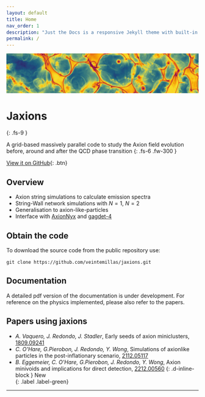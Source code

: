 ```yaml
---
layout: default
title: Home
nav_order: 1
description: "Just the Docs is a responsive Jekyll theme with built-in search that is easily customizable and hosted on GitHub Pages."
permalink: /
---
```

<script
  src="https://cdn.mathjax.org/mathjax/latest/MathJax.js?config=TeX-AMS-MML_HTMLorMML"
  type="text/javascript">
</script>

<img src="images/cover.png" width="800">

# Jaxions
{: .fs-9 }

A grid-based massively parallel code to study the Axion field evolution before, around and after the QCD phase transition
{: .fs-6 .fw-300 }

[View it on GitHub][Jaxions repo]{: .btn}

## Overview 

- Axion string simulations to calculate emission spectra
- String-Wall network simulations with $N=1$, $N=2$
- Generalisation to axion-like-particles 
- Interface with [AxionNyx][AxioNyx repo] and [gagdet-4][gadget4 repo] 

## Obtain the code

To download the source code from the public repository use:

```
git clone https://github.com/veintemillas/jaxions.git
```

## Documentation

A detailed pdf version of the documentation is under development. For reference on the physics implemented, please also refer to the papers.

## Papers using jaxions 
- *A. Vaquero, J. Redondo, J. Stadler*, Early seeds of axion miniclusters, [1809.09241](https://arxiv.org/abs/1809.09241)
- *C. O'Hare, G.Pierobon, J. Redondo, Y. Wong*, Simulations of axionlike particles in the post-inflationary scenario, [2112.05117](https://arxiv.org/abs/2112.05117)
- *B. Eggemeier, C. O'Hare, G.Pierobon, J. Redondo, Y. Wong*, Axion minivoids and implications for direct detection, [2212.00560](https://arxiv.org/abs/2212.00560)
  {: .d-inline-block }
  New  
  {: .label .label-green}


----

[Jaxions repo]: https://github.com/veintemillas/jaxions/
[gadget4 repo]: https://wwwmpa.mpa-garching.mpg.de/gadget4/
[AxioNyx repo]: https://github.com/axionyx/axionyx_1.0
